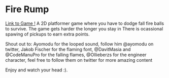 # Fire Rump

[Link to Game !](https://morukele.github.io/Fire-Rump/Web%20Build/index.html)
A 2D platformer game where you have to dodge fall fire balls to survive.
The game gets harder the longer you stay in 
There is ocassional spawing of pickups to earn extra points.

Shout out to: Ayomodu for the looped sound, follow him @ayomodu on twitter,
              Jakob Fischer for the flaming font, 
              @DavitMasia and @CodeManuPro for the falling flames, 
              @Ollieberzs for the engineer character, 
feel free to follow them on twitter for more amazing content

Enjoy and watch your head :).

